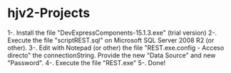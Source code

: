 # hjv2-Projects



1-. Install the file "DevExpressComponents-15.1.3.exe" (trial version)
2-. Execute the file "scriptREST.sql" on Microsoft SQL Server 2008 R2 (or other). 
3-. Edit with Notepad (or other) the file "REST.exe.config - Acceso directo" the connectionString. Provide the new "Data Source"
and new "Password".
4-. Execute the file "REST.exe"
5-. Done! 
